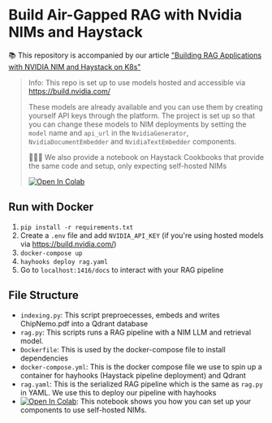 # Build Air-Gapped RAG with Nvidia NIMs and Haystack

📚 This repository is accompanied by our article ["Building RAG Applications with NVIDIA NIM and Haystack on K8s"](https://haystack.deepset.ai/blog/haystack-nvidia-nim-rag-guide)

> Info: This repo is set up to use models hosted and accessible via https://build.nvidia.com/ 
>
> These models are already available and you can use them by creating yourself API keys through the platform.
> The project is set up so that you can change these models to NIM deployments by setting the `model` name and `api_url` in the `NvidiaGenerator`, `NvidiaDocumentEmbedder` and `NvidiaTextEmbedder` components.
> 
> 👩🏻‍🍳 We also provide a notebook on Haystack Cookbooks that provide the same code and setup, only expecting self-hosted NIMs
> 
> <a href="https://colab.research.google.com/github/deepset-ai/haystack-cookbook/blob/main/notebooks/rag-with-nims.ipynb" target="_parent"><img src="https://colab.research.google.com/assets/colab-badge.svg" alt="Open In Colab"/></a>

## Run with Docker

1. `pip install -r requirements.txt`
2. Create a `.env` file and add `NVIDIA_API_KEY` (if you're using hosted models via https://build.nvidia.com/)
3. `docker-compose up`
6. `hayhooks deploy rag.yaml`
7. Go to `localhost:1416/docs` to interact with your RAG pipeline

## File Structure

- `indexing.py`: This script preproecesses, embeds and writes ChipNemo.pdf into a Qdrant database
- `rag.py`: This scripts runs a RAG pipeline with a NIM LLM and retrieval model. 
- `Dockerfile`: This is used by the docker-compose file to install dependencies
- `docker-compose.yml`: This is the docker compose file we use to spin up a container for hayhooks (Haystack pipeline deployment) and Qdrant
- `rag.yaml`: This is the serialized RAG pipeline which is the same as `rag.py` in YAML. We use this to deploy our pipeline with hayhooks
-  <a href="https://colab.research.google.com/github/deepset-ai/haystack-cookbook/blob/main/notebooks/rag-with-nims.ipynb" target="_parent"><img src="https://colab.research.google.com/assets/colab-badge.svg" alt="Open In Colab"/></a>: This notebook shows you how you can set up your components to use self-hosted NIMs.